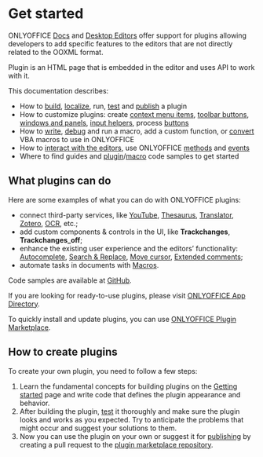 # Get started

ONLYOFFICE [Docs](https://www.onlyoffice.com/office-suite.aspx) and [Desktop Editors](https://www.onlyoffice.com/desktop.aspx) offer support for plugins allowing developers to add specific features to the editors that are not directly related to the OOXML format.

Plugin is an HTML page that is embedded in the editor and uses API to work with it.

This documentation describes:

- How to [build](../structure/manifest/manifest.md), [localize](../structure/localization.md), run, [test](../tutorials/developing/for-web-editors.md) and [publish](../tutorials/publishing.md) a plugin
- How to customize plugins: create [context menu items](../customization/context-menu.md), [toolbar buttons](../customization/toolbar.md), [windows and panels](../customization/windows-and-panels.md), [input helpers](../customization/input-helper.md), process [buttons](../customization/buttons.md)
- How to [write](../macros/writing-macros.md), [debug](../macros/debugging.md) and run a macro, add a custom function, or [convert](../macros/converting-vba-macros.md) VBA macros to use in ONLYOFFICE
- How to [interact with the editors](../interacting-with-editors/overview/overview.md), use ONLYOFFICE [methods](../interacting-with-editors/overview/how-to-call-methods.md) and [events](../interacting-with-editors/overview/how-to-attach-events.md)
- Where to find guides and [plugin](../tutorials/samples/samples.md)/[macro](../macros/samples/samples.md) code samples to get started

## What plugins can do

Here are some examples of what you can do with ONLYOFFICE plugins:

- connect third-party services, like <!--[Telegram](../tutorials/samples/telegram.md),--> [YouTube](../tutorials/samples/youtube.md), [Thesaurus](../tutorials/samples/thesaurus.md), [Translator](../tutorials/samples/translator.md), [Zotero](../tutorials/samples/zotero.md), [OCR](../tutorials/samples/ocr.md), etc.;
- add custom components & controls in the UI, like **Trackchanges**, **Trackchanges\_off**;
- enhance the existing user experience and the editors’ functionality: [Autocomplete](../tutorials/samples/autocomplete.md), [Search & Replace](../tutorials/samples/search-and-replace.md), [Move cursor](../tutorials/samples/move-cursor.md), [Extended comments](../tutorials/samples/extended-comments.md);
- automate tasks in documents with [Macros](../macros/getting-started.md).

Code samples are available at [GitHub](https://github.com/ONLYOFFICE/sdkjs-plugins).

If you are looking for ready-to-use plugins, please visit [ONLYOFFICE App Directory](https://www.onlyoffice.com/en/app-directory).

To quickly install and update plugins, you can use [ONLYOFFICE Plugin Marketplace](../tutorials/installing/onlyoffice-docs-on-premises.md#adding-plugins-through-the-plugin-manager).

## How to create plugins

To create your own plugin, you need to follow a few steps:

1. Learn the fundamental concepts for building plugins on the [Getting started](./getting-started.md) page and write code that defines the plugin appearance and behavior.
2. After building the plugin, [test](../tutorials/developing/for-web-editors.md) it thoroughly and make sure the plugin looks and works as you expected. Try to anticipate the problems that might occur and suggest your solutions to them.
3. Now you can use the plugin on your own or suggest it for [publishing](../tutorials/publishing.md) by creating a pull request to the [plugin marketplace repository](https://github.com/ONLYOFFICE/onlyoffice.github.io).
